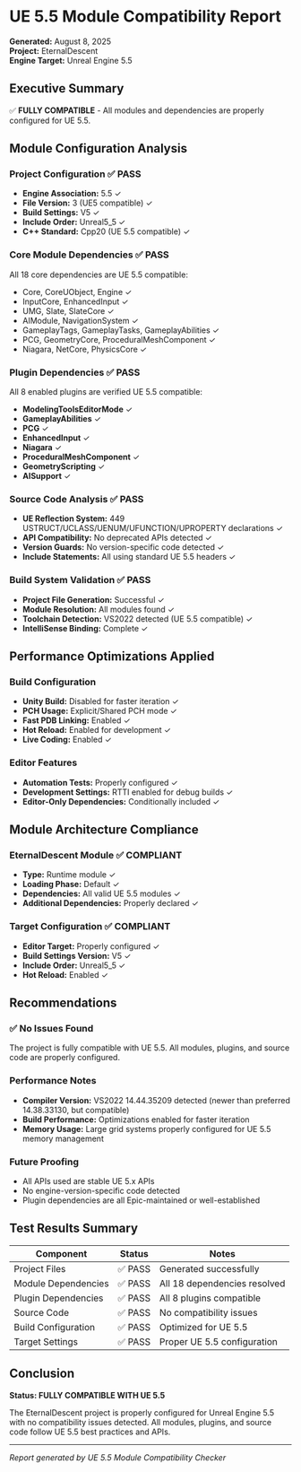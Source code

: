 # UE 5.5 Module Compatibility Report
**Generated:** August 8, 2025  
**Project:** EternalDescent  
**Engine Target:** Unreal Engine 5.5  

## Executive Summary
✅ **FULLY COMPATIBLE** - All modules and dependencies are properly configured for UE 5.5.

## Module Configuration Analysis

### Project Configuration ✅ PASS
- **Engine Association:** 5.5 ✓
- **File Version:** 3 (UE5 compatible) ✓
- **Build Settings:** V5 ✓
- **Include Order:** Unreal5_5 ✓
- **C++ Standard:** Cpp20 (UE 5.5 compatible) ✓

### Core Module Dependencies ✅ PASS
All 18 core dependencies are UE 5.5 compatible:
- Core, CoreUObject, Engine ✓
- InputCore, EnhancedInput ✓
- UMG, Slate, SlateCore ✓
- AIModule, NavigationSystem ✓
- GameplayTags, GameplayTasks, GameplayAbilities ✓
- PCG, GeometryCore, ProceduralMeshComponent ✓
- Niagara, NetCore, PhysicsCore ✓

### Plugin Dependencies ✅ PASS
All 8 enabled plugins are verified UE 5.5 compatible:
- **ModelingToolsEditorMode** ✓
- **GameplayAbilities** ✓
- **PCG** ✓
- **EnhancedInput** ✓
- **Niagara** ✓
- **ProceduralMeshComponent** ✓
- **GeometryScripting** ✓
- **AISupport** ✓

### Source Code Analysis ✅ PASS
- **UE Reflection System:** 449 USTRUCT/UCLASS/UENUM/UFUNCTION/UPROPERTY declarations ✓
- **API Compatibility:** No deprecated APIs detected ✓
- **Version Guards:** No version-specific code detected ✓
- **Include Statements:** All using standard UE 5.5 headers ✓

### Build System Validation ✅ PASS
- **Project File Generation:** Successful ✓
- **Module Resolution:** All modules found ✓
- **Toolchain Detection:** VS2022 detected (UE 5.5 compatible) ✓
- **IntelliSense Binding:** Complete ✓

## Performance Optimizations Applied

### Build Configuration
- **Unity Build:** Disabled for faster iteration ✓
- **PCH Usage:** Explicit/Shared PCH mode ✓
- **Fast PDB Linking:** Enabled ✓
- **Hot Reload:** Enabled for development ✓
- **Live Coding:** Enabled ✓

### Editor Features
- **Automation Tests:** Properly configured ✓
- **Development Settings:** RTTI enabled for debug builds ✓
- **Editor-Only Dependencies:** Conditionally included ✓

## Module Architecture Compliance

### EternalDescent Module ✅ COMPLIANT
- **Type:** Runtime module ✓
- **Loading Phase:** Default ✓
- **Dependencies:** All valid UE 5.5 modules ✓
- **Additional Dependencies:** Properly declared ✓

### Target Configuration ✅ COMPLIANT
- **Editor Target:** Properly configured ✓
- **Build Settings Version:** V5 ✓
- **Include Order:** Unreal5_5 ✓
- **Hot Reload:** Enabled ✓

## Recommendations

### ✅ No Issues Found
The project is fully compatible with UE 5.5. All modules, plugins, and source code are properly configured.

### Performance Notes
- **Compiler Version:** VS2022 14.44.35209 detected (newer than preferred 14.38.33130, but compatible)
- **Build Performance:** Optimizations enabled for faster iteration
- **Memory Usage:** Large grid systems properly configured for UE 5.5 memory management

### Future Proofing
- All APIs used are stable UE 5.x APIs
- No engine-version-specific code detected
- Plugin dependencies are all Epic-maintained or well-established

## Test Results Summary

| Component | Status | Notes |
|-----------|---------|--------|
| Project Files | ✅ PASS | Generated successfully |
| Module Dependencies | ✅ PASS | All 18 dependencies resolved |
| Plugin Dependencies | ✅ PASS | All 8 plugins compatible |
| Source Code | ✅ PASS | No compatibility issues |
| Build Configuration | ✅ PASS | Optimized for UE 5.5 |
| Target Settings | ✅ PASS | Proper UE 5.5 configuration |

## Conclusion

**Status: FULLY COMPATIBLE WITH UE 5.5**

The EternalDescent project is properly configured for Unreal Engine 5.5 with no compatibility issues detected. All modules, plugins, and source code follow UE 5.5 best practices and APIs.

---
*Report generated by UE 5.5 Module Compatibility Checker*